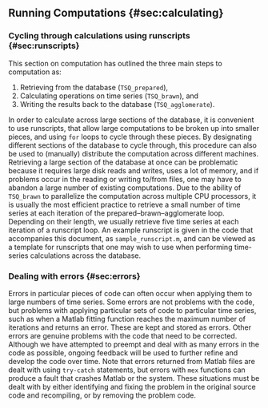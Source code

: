 ## Running Computations {#sec:calculating}


### Cycling through calculations using runscripts {#sec:runscripts}

This section on computation has outlined the three main steps to computation as:

1. Retrieving from the database (`TSQ_prepared`),
2. Calculating operations on time series (`TSQ_brawn`), and
3. Writing the results back to the database (`TSQ_agglomerate`).

In order to calculate across large sections of the database, it is convenient to use runscripts, that allow large computations to be broken up into smaller pieces, and using `for` loops to cycle through these pieces.
By designating different sections of the database to cycle through, this procedure can also be used to (manually) distribute the computation across different machines.
Retrieving a large section of the database at once can be problematic because it requires large disk reads and writes, uses a lot of memory, and if problems occur in the reading or writing to/from files, one may have to abandon a large number of existing computations.
Due to the ability of `TSQ_brawn` to parallelize the computation across multiple CPU processors, it is usually the most efficient practice to retrieve a small number of time series at each iteration of the prepared–brawn–agglomerate loop.
Depending on their length, we usually retrieve five time series at each iteration of a runscript loop.
An example runscript is given in the code that accompanies this document, as `sample_runscript.m`, and can be viewed as a template for runscripts that one may wish to use when performing time-series calculations across the database.

### Dealing with errors {#sec:errors}

Errors in particular pieces of code can often occur when applying them to large numbers of time series. Some errors are not problems with the code, but problems with applying particular sets of code to particular time series, such as when a Matlab fitting function reaches the maximum number of iterations and returns an error.
These are kept and stored as errors.
Other errors are genuine problems with the code that need to be corrected.
Although we have attempted to preempt and deal with as many errors in the code as possible, ongoing feedback will be used to further refine and develop the code over time.
Note that errors returned from Matlab files are dealt with using `try-catch` statements, but errors with `mex` functions can produce a fault that crashes Matlab or the system.
These situations must be dealt with by either identifying and fixing the problem in the original source code and recompiling, or by removing the problem code.